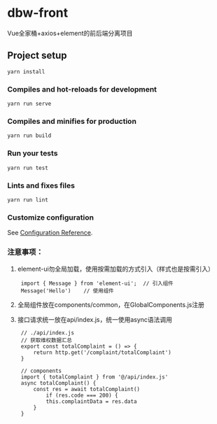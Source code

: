 # dbw-front
Vue全家桶+axios+element的前后端分离项目


## Project setup
```
yarn install
```

### Compiles and hot-reloads for development
```
yarn run serve
```

### Compiles and minifies for production
```
yarn run build
```

### Run your tests
```
yarn run test
```

### Lints and fixes files
```
yarn run lint
```

### Customize configuration
See [Configuration Reference](https://cli.vuejs.org/config/).

### 注意事项：
1. element-ui勿全局加载，使用按需加载的方式引入（样式也是按需引入）   
    
        import { Message } from 'element-ui';  // 引入组件
        Message('Hello')    // 使用组件
        

2. 全局组件放在components/common，在GlobalComponents.js注册
3. 接口请求统一放在api/index.js，统一使用async语法调用

        // ./api/index.js
        // 获取维权数据汇总
        export const totalComplaint = () => {
            return http.get('/complaint/totalComplaint')
        }

        // components
        import { totalComplaint } from '@/api/index.js'
        async totalComplaint() {
            const res = await totalComplaint()
                if (res.code === 200) {
                this.complaintData = res.data
            }
        }


